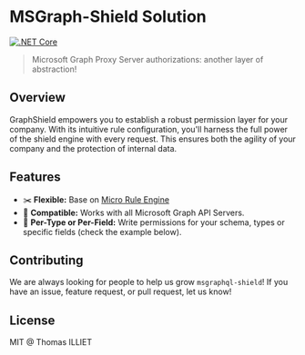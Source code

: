 # MSGraph-Shield Solution

[![.NET Core](https://github.com/thomas-illiet/graphshield-solution/actions/workflows/windows_build.yml/badge.svg?branch=main)](https://github.com/thomas-illiet/graphshield-solution/actions/workflows/windows_build.yml)

> Microsoft Graph Proxy Server authorizations: another layer of abstraction!

## Overview

GraphShield empowers you to establish a robust permission layer for your company. With its intuitive rule configuration, you'll harness the full power of the shield engine with every request. This ensures both the agility of your company and the protection of internal data.

## Features

* ✂️ **Flexible:** Base on [Micro Rule Engine](https://github.com/runxc1/MicroRuleEngine/)
* 🤝 **Compatible:** Works with all Microsoft Graph API Servers.
* 🎯 **Per-Type or Per-Field:** Write permissions for your schema, types or specific fields (check the example below).

## Contributing

We are always looking for people to help us grow `msgraphql-shield`! If you have an issue, feature request, or pull request, let us know!

## License

MIT @ Thomas ILLIET